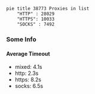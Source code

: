 
```mermaid
pie title 38773 Proxies in list
    "HTTP" : 28029
    "HTTPS": 10033
    "SOCKS" : 7492
```

### Some Info
#### Average Timeout

- mixed: 4.1s
- http: 2.3s
- https: 8.2s
- socks: 6.5s
